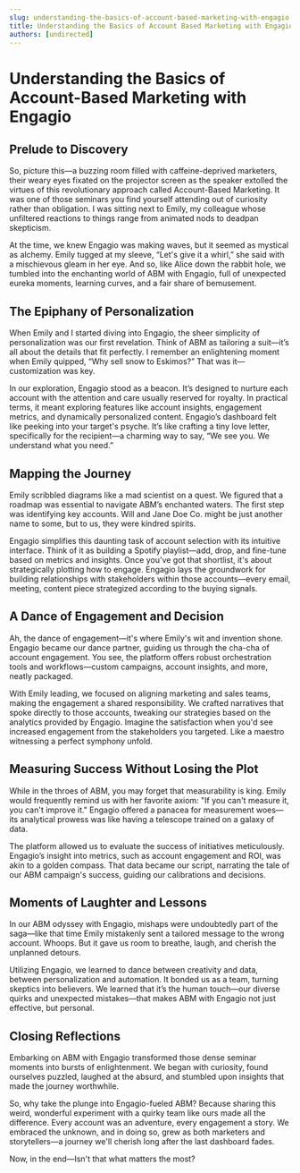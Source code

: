 ```yaml
---
slug: understanding-the-basics-of-account-based-marketing-with-engagio
title: Understanding the Basics of Account Based Marketing with Engagio
authors: [undirected]
---
```



# Understanding the Basics of Account-Based Marketing with Engagio

## Prelude to Discovery

So, picture this—a buzzing room filled with caffeine-deprived marketers, their weary eyes fixated on the projector screen as the speaker extolled the virtues of this revolutionary approach called Account-Based Marketing. It was one of those seminars you find yourself attending out of curiosity rather than obligation. I was sitting next to Emily, my colleague whose unfiltered reactions to things range from animated nods to deadpan skepticism. 

At the time, we knew Engagio was making waves, but it seemed as mystical as alchemy. Emily tugged at my sleeve, “Let's give it a whirl,” she said with a mischievous gleam in her eye. And so, like Alice down the rabbit hole, we tumbled into the enchanting world of ABM with Engagio, full of unexpected eureka moments, learning curves, and a fair share of bemusement.

## The Epiphany of Personalization

When Emily and I started diving into Engagio, the sheer simplicity of personalization was our first revelation. Think of ABM as tailoring a suit—it’s all about the details that fit perfectly. I remember an enlightening moment when Emily quipped, “Why sell snow to Eskimos?” That was it—customization was key.

In our exploration, Engagio stood as a beacon. It’s designed to nurture each account with the attention and care usually reserved for royalty. In practical terms, it meant exploring features like account insights, engagement metrics, and dynamically personalized content. Engagio’s dashboard felt like peeking into your target's psyche. It’s like crafting a tiny love letter, specifically for the recipient—a charming way to say, “We see you. We understand what you need.”

## Mapping the Journey

Emily scribbled diagrams like a mad scientist on a quest. We figured that a roadmap was essential to navigate ABM’s enchanted waters. The first step was identifying key accounts. Will and Jane Doe Co. might be just another name to some, but to us, they were kindred spirits.

Engagio simplifies this daunting task of account selection with its intuitive interface. Think of it as building a Spotify playlist—add, drop, and fine-tune based on metrics and insights. Once you've got that shortlist, it's about strategically plotting how to engage. Engagio lays the groundwork for building relationships with stakeholders within those accounts—every email, meeting, content piece strategized according to the buying signals.

## A Dance of Engagement and Decision

Ah, the dance of engagement—it's where Emily's wit and invention shone. Engagio became our dance partner, guiding us through the cha-cha of account engagement. You see, the platform offers robust orchestration tools and workflows—custom campaigns, account insights, and more, neatly packaged.

With Emily leading, we focused on aligning marketing and sales teams, making the engagement a shared responsibility. We crafted narratives that spoke directly to those accounts, tweaking our strategies based on the analytics provided by Engagio. Imagine the satisfaction when you'd see increased engagement from the stakeholders you targeted. Like a maestro witnessing a perfect symphony unfold.

## Measuring Success Without Losing the Plot

While in the throes of ABM, you may forget that measurability is king. Emily would frequently remind us with her favorite axiom: "If you can't measure it, you can't improve it." Engagio offered a panacea for measurement woes—its analytical prowess was like having a telescope trained on a galaxy of data.

The platform allowed us to evaluate the success of initiatives meticulously. Engagio’s insight into metrics, such as account engagement and ROI, was akin to a golden compass. That data became our script, narrating the tale of our ABM campaign's success, guiding our calibrations and decisions.

## Moments of Laughter and Lessons

In our ABM odyssey with Engagio, mishaps were undoubtedly part of the saga—like that time Emily mistakenly sent a tailored message to the wrong account. Whoops. But it gave us room to breathe, laugh, and cherish the unplanned detours.

Utilizing Engagio, we learned to dance between creativity and data, between personalization and automation. It bonded us as a team, turning skeptics into believers. We learned that it’s the human touch—our diverse quirks and unexpected mistakes—that makes ABM with Engagio not just effective, but personal.

## Closing Reflections

Embarking on ABM with Engagio transformed those dense seminar moments into bursts of enlightenment. We began with curiosity, found ourselves puzzled, laughed at the absurd, and stumbled upon insights that made the journey worthwhile. 

So, why take the plunge into Engagio-fueled ABM? Because sharing this weird, wonderful experiment with a quirky team like ours made all the difference. Every account was an adventure, every engagement a story. We embraced the unknown, and in doing so, grew as both marketers and storytellers—a journey we'll cherish long after the last dashboard fades.

Now, in the end—Isn't that what matters the most?